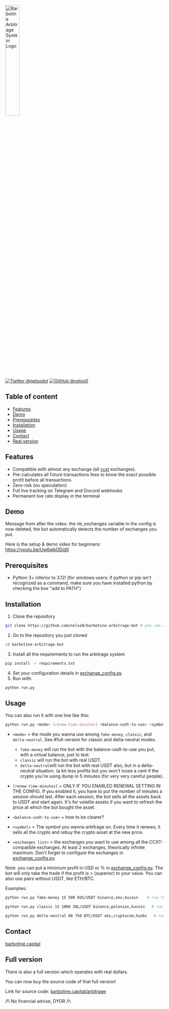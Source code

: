 <p align="left">
  <img alt="Barbotine Arbitrage System Logo" width="30%" height="30%" src="https://cdn.discordapp.com/attachments/876447732259225612/1095369391052443708/bas.svg">
</p>

[![Twitter @nelsodot](https://img.shields.io/twitter/url/https/twitter.com/nelsorex.svg?style=social&label=%20%40nelsorex)](https://twitter.com/nelsorex)
[![GitHub @nelso0](https://img.shields.io/github/followers/nelso0?label=follow&style=social)](https://github.com/nelso0)

## Table of content
* [Features](#features)
* [Demo](#demo)
* [Prerequisites](#prerequis)
* [Installation](#installation)
* [Usage](#usage)
* [Contact](#contact)
* [Real version](#full-version)
<a name="features"/>
 
## Features

* Compatible with almost any exchange (all [ccxt](https://github.com/ccxt/ccxt) exchanges).
* Pre-calculates all future transactions fees to know the exact possible profit before all transactions
* Zero-risk (no speculation)
* Full live tracking on Telegram and Discord webhooks
* Permanent live rate display in the terminal

<a name="demo"/>
 
## Demo

Message from after the video: the nb_exchanges variable in the config is now deleted, the bot automatically detects the number of exchanges you put.

Here is the setup & demo video for beginners: https://youtu.be/Uw6ajbODid0

<a name="prerequis"/>
 
## Prerequisites

* Python 3+ inferior to 3.12! (for windows users: if python or pip isn't recognized as a command, make sure you have installed python by checking the box "add to PATH")

<a name="installation"/>
 
## Installation

1. Clone the repository 
```sh
git clone https://github.com/nelso0/barbotine-arbitrage-bot # you can also download the zip file
```
2. Go to the repository you just cloned
```sh
cd barbotine-arbitrage-bot
```
3. Install all the requirements to run the arbitrage system
```sh
pip install -r requirements.txt
```
4. Set your configuration details in [exchange_config.py](exchange_config.py)
5. Run with:
```sh
python run.py
```

<a name="usage"/>
 
## Usage

You can also run it with one line like this:

```sh
python run.py <mode> [renew-time-minutes] <balance-usdt-to-use> <symbol> <exchanges list separated by commas (no space!)>
```


* ```<mode>``` = the mode you wanna use among ```fake-money```, ```classic```, and ```delta-neutral```. See #full-version for classic and delta-neutral modes. 
  
  * ```fake-money``` will run the bot with the balance-usdt-to-use you put, with a virtual balance, just to test.
  * ```classic``` will run the bot with real USDT.
  * ```delta-neutral```will run the bot with real USDT also, but in a delta-neutral situation. (a bit less profits but you won't loose a cent if the crypto you're using dump in 5 minutes (for very very careful people).
  
  
  
* ```[renew-time-minutes]``` = ONLY IF YOU ENABLED RENEWAL SETTING IN THE CONFIG. If you enabled it, you have to put the number of minutes a session should last. After each session, the bot sells all the assets back to USDT and start again. It's for volatile assets if you want to refresh the price at which the bot bought the asset.



* ```<balance-usdt-to-use>``` = how to be clearer? 



* ```<symbol>``` = The symbol you wanna arbitrage on. Every time it renews, it sells all the crypto and rebuy the crypto asset at the new price. 



* ```<exchanges list>``` = the exchanges you want to use among all the CCXT-compatible exchanges. At least 2 exchanges, theorically infinite maximum. Don't forget to configure the exchanges in [exchange_config.py](exchange_config.py).


Note: you can put a minimum profit in USD or % in [exchange_config.py](exchange_config.py). The bot will only take the trade if the profit is > (superior) to your value. You can also use pairs without USDT, like ETH/BTC.

Examples:

```sh
python run.py fake-money 15 500 EOS/USDT binance,okx,kucoin    # run the system with 500 USDT and renew the session every 15 minutes, with binance okx and kucoin
```
```sh
python run.py classic 15 1000 SOL/USDT binance,poloniex,kucoin   # run the system with 1000 USDT on binance phemex and bybit on SOL/USDT, and renew the session every 15 minutes.
```
```sh
python run.py delta-neutral 60 750 BTC/USDT okx,cryptocom,huobi   # run the system in a delta-neutral situation with 750 USDT and renew the session each hour, on okx crypto.com and huobi. Note that with same amount of USDT, the delta-neutral mode will have 2/3 of the profits of the classic mode because it has less liquidity to invest in arbitrage opportunities.
```

## Contact

[barbotine.capital](https://barbotine.capital)

<a name="full-version"/>
 
## Full version

There is also a full version which operates with real dollars.

You can now buy the source code of that full version!

Link for source code: [barbotine.capital/arbitrage](https://barbotine.capital/pricing)

/!\ No financial advise, DYOR /!\
